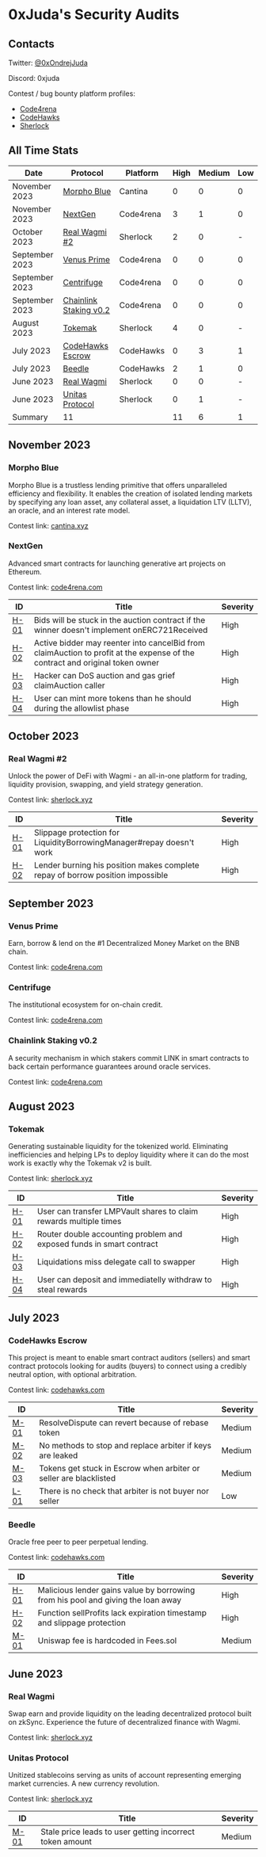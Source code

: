 # 0xJuda's Security Audits

## Contacts

Twitter: [@0xOndrejJuda](https://twitter.com/0xOndrejJuda)

Discord: 0xjuda

Contest / bug bounty platform profiles:

- [Code4rena](https://code4rena.com/@0xJuda)
- [CodeHawks](https://www.codehawks.com/profile/clkhuag2y0000ld08utph38va)
- [Sherlock](https://audits.sherlock.xyz/watson/0xJuda)

## All Time Stats

| Date           | Protocol                                                                             | Platform  | High | Medium | Low |
| -------------- | ------------------------------------------------------------------------------------ | --------- | ---- | ------ | --- |
| November 2023  | [Morpho Blue](https://github.com/OndrejJuda/audits#morpho-blue)                      | Cantina   | 0    | 0      | 0   |
| November 2023  | [NextGen](https://github.com/OndrejJuda/audits#nextgen)                              | Code4rena | 3    | 1      | 0   |
| October 2023   | [Real Wagmi #2](https://github.com/OndrejJuda/audits#real-wagmi-2)                   | Sherlock  | 2    | 0      | -   |
| September 2023 | [Venus Prime](https://github.com/OndrejJuda/audits#venus-prime)                      | Code4rena | 0    | 0      | 0   |
| September 2023 | [Centrifuge](https://github.com/OndrejJuda/audits#centrifuge)                        | Code4rena | 0    | 0      | 0   |
| September 2023 | [Chainlink Staking v0.2](https://github.com/OndrejJuda/audits#chainlink-staking-v02) | Code4rena | 0    | 0      | 0   |
| August 2023    | [Tokemak](https://github.com/OndrejJuda/audits#tokemak)                              | Sherlock  | 4    | 0      | -   |
| July 2023      | [CodeHawks Escrow](https://github.com/OndrejJuda/audits#codehawks-escrow)            | CodeHawks | 0    | 3      | 1   |
| July 2023      | [Beedle](https://github.com/OndrejJuda/audits#beedle)                                | CodeHawks | 2    | 1      | 0   |
| June 2023      | [Real Wagmi](https://github.com/OndrejJuda/audits#real-wagmi)                        | Sherlock  | 0    | 0      | -   |
| June 2023      | [Unitas Protocol](https://github.com/OndrejJuda/audits#unitas-protocol)              | Sherlock  | 0    | 1      | -   |
| Summary        | 11                                                                                   |           | 11   | 6      | 1   |

## November 2023

### Morpho Blue

Morpho Blue is a trustless lending primitive that offers unparalleled efficiency and flexibility. It enables the creation of isolated lending markets by specifying any loan asset, any collateral asset, a liquidation LTV (LLTV), an oracle, and an interest rate model.

Contest link: [cantina.xyz](https://cantina.xyz/competitions/d86b7f95-e574-4092-8ea2-78dcac2f54f1)

### NextGen

Advanced smart contracts for launching generative art projects on Ethereum.

Contest link: [code4rena.com](https://code4rena.com/contests/2023-10-nextgen)

| ID                                                                                              | Title                                                                                                                        | Severity |
| ----------------------------------------------------------------------------------------------- | ---------------------------------------------------------------------------------------------------------------------------- | -------- |
| [H-01](https://github.com/OndrejJuda/audits/blob/main/audits/code4rena/2023-10-NextGen/H-01.md) | Bids will be stuck in the auction contract if the winner doesn't implement onERC721Received                                  | High     |
| [H-02](https://github.com/OndrejJuda/audits/blob/main/audits/code4rena/2023-10-NextGen/H-02.md) | Active bidder may reenter into cancelBid from claimAuction to profit at the expense of the contract and original token owner | High     |
| [H-03](https://github.com/OndrejJuda/audits/blob/main/audits/code4rena/2023-10-NextGen/H-03.md) | Hacker can DoS auction and gas grief claimAuction caller                                                                     | High     |
| [H-04](https://github.com/OndrejJuda/audits/blob/main/audits/code4rena/2023-10-NextGen/H-04.md) | User can mint more tokens than he should during the allowlist phase                                                          | High     |

## October 2023

### Real Wagmi #2

Unlock the power of DeFi with Wagmi - an all-in-one platform for trading, liquidity provision, swapping, and yield strategy generation.

Contest link: [sherlock.xyz](https://audits.sherlock.xyz/contests/118)

| ID                                                                                                  | Title                                                                          | Severity |
| --------------------------------------------------------------------------------------------------- | ------------------------------------------------------------------------------ | -------- |
| [H-01](https://github.com/OndrejJuda/audits/blob/main/audits/sherlock/2023-10-Real-Wagmi-2/H-01.md) | Slippage protection for LiquidityBorrowingManager#repay doesn't work           | High     |
| [H-02](https://github.com/OndrejJuda/audits/blob/main/audits/sherlock/2023-10-Real-Wagmi-2/H-02.md) | Lender burning his position makes complete repay of borrow position impossible | High     |

## September 2023

### Venus Prime

Earn, borrow & lend on the #1 Decentralized Money Market on the BNB chain.

Contest link: [code4rena.com](https://code4rena.com/contests/2023-09-venus-prime)

### Centrifuge

The institutional ecosystem for on-chain credit.

Contest link: [code4rena.com](https://code4rena.com/contests/2023-09-centrifuge)

### Chainlink Staking v0.2

A security mechanism in which stakers commit LINK in smart contracts to back certain performance guarantees around oracle services.

Contest link: [code4rena.com](https://code4rena.com/contests/2023-08-chainlink-staking-v02)

## August 2023

### Tokemak

Generating sustainable liquidity for the tokenized world. Eliminating inefficiencies and helping LPs to deploy liquidity where it can do the most work is exactly why the Tokemak v2 is built.

Contest link: [sherlock.xyz](https://audits.sherlock.xyz/contests/101)

| ID                                                                                             | Title                                                                | Severity |
| ---------------------------------------------------------------------------------------------- | -------------------------------------------------------------------- | -------- |
| [H-01](https://github.com/OndrejJuda/audits/blob/main/audits/sherlock/2023-08-Tokemak/H-01.md) | User can transfer LMPVault shares to claim rewards multiple times    | High     |
| [H-02](https://github.com/OndrejJuda/audits/blob/main/audits/sherlock/2023-08-Tokemak/H-02.md) | Router double accounting problem and exposed funds in smart contract | High     |
| [H-03](https://github.com/OndrejJuda/audits/blob/main/audits/sherlock/2023-08-Tokemak/H-03.md) | Liquidations miss delegate call to swapper                           | High     |
| [H-04](https://github.com/OndrejJuda/audits/blob/main/audits/sherlock/2023-08-Tokemak/H-04.md) | User can deposit and immediatelly withdraw to steal rewards          | High     |

## July 2023

### CodeHawks Escrow

This project is meant to enable smart contract auditors (sellers) and smart contract protocols looking for audits (buyers) to connect using a credibly neutral option, with optional arbitration.

Contest link: [codehawks.com](https://www.codehawks.com/contests/cljyfxlc40003jq082s0wemya)

| ID                                                                                             | Title                                                             | Severity |
| ---------------------------------------------------------------------------------------------- | ----------------------------------------------------------------- | -------- |
| [M-01](https://github.com/OndrejJuda/audits/blob/main/audits/codehawks/2023-07-Escrow/M-01.md) | ResolveDispute can revert because of rebase token                 | Medium   |
| [M-02](https://github.com/OndrejJuda/audits/blob/main/audits/codehawks/2023-07-Escrow/M-02.md) | No methods to stop and replace arbiter if keys are leaked         | Medium   |
| [M-03](https://github.com/OndrejJuda/audits/blob/main/audits/codehawks/2023-07-Escrow/M-03.md) | Tokens get stuck in Escrow when arbiter or seller are blacklisted | Medium   |
| [L-01](https://github.com/OndrejJuda/audits/blob/main/audits/codehawks/2023-07-Escrow/L-01.md) | There is no check that arbiter is not buyer nor seller            | Low      |

### Beedle

Oracle free peer to peer perpetual lending.

Contest link: [codehawks.com](https://www.codehawks.com/contests/clkbo1fa20009jr08nyyf9wbx)

| ID                                                                                             | Title                                                                            | Severity |
| ---------------------------------------------------------------------------------------------- | -------------------------------------------------------------------------------- | -------- |
| [H-01](https://github.com/OndrejJuda/audits/blob/main/audits/codehawks/2023-07-Beedle/H-01.md) | Malicious lender gains value by borrowing from his pool and giving the loan away | High     |
| [H-02](https://github.com/OndrejJuda/audits/blob/main/audits/codehawks/2023-07-Beedle/H-02.md) | Function sellProfits lack expiration timestamp and slippage protection           | High     |
| [M-01](https://github.com/OndrejJuda/audits/blob/main/audits/codehawks/2023-07-Beedle/M-01.md) | Uniswap fee is hardcoded in Fees.sol                                             | Medium   |

## June 2023

### Real Wagmi

Swap earn and provide liquidity on the leading decentralized protocol built on zkSync. Experience the future of decentralized finance with Wagmi.

Contest link: [sherlock.xyz](https://audits.sherlock.xyz/contests/88)

### Unitas Protocol

Unitized stablecoins serving as units of account representing emerging market currencies. A new currency revolution.

Contest link: [sherlock.xyz](https://app.sherlock.xyz/audits/contests/73)

| ID                                                                                            | Title                                                    | Severity |
| --------------------------------------------------------------------------------------------- | -------------------------------------------------------- | -------- |
| [M-01](https://github.com/OndrejJuda/audits/blob/main/audits/sherlock/2023-06-Unitas/M-01.md) | Stale price leads to user getting incorrect token amount | Medium   |
